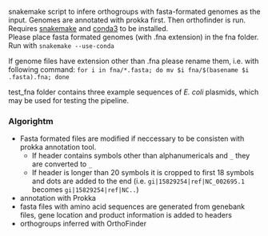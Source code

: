 snakemake script to infere orthogroups with fasta-formated genomes as the input. Genomes are annotated with prokka first. Then orthofinder is run.
Requires [snakemake](https://snakemake.readthedocs.io/en/stable/getting_started/installation.html) and [conda3](https://conda.io/en/latest/) to be installed.\
Please place fasta formated genomes (with .fna extension) in the fna folder.\
Run with `snakemake --use-conda`

If genome files have extension other than .fna please rename them, i.e. with following command:
`for i in fna/*.fasta; do mv $i fna/$(basename $i .fasta).fna; done`

test_fna folder contains three example sequences of *E. coli* plasmids, which may be used for testing the pipeline. 

### Algorightm

* Fasta formated files are modified if neccessary to be consisten with prokka annotation tool.  
  * If header contains symbols other than alphanumericals and `_` they are converted to `_`
  * If header is longer than 20 symbols it is cropped to first 18 symbols and dots are added to the end (i.e. `gi|15829254|ref|NC_002695.1` becomes `gi|15829254|ref|NC..`)
* annotation with Prokka 
* fasta files with amino acid sequences are generated from genebank files, gene location and product information is added to headers
* orthogroups inferred with OrthoFinder  
 

